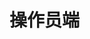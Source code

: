 <!--
 * @Author: wandering
 * @Date: 2020-01-17 15:16:18
 * @LastEditTime : 2020-01-17 15:31:06
 * @LastEditors  : Please set LastEditors
 * @Description: In User Settings Edit
 * @FilePath: \diary\vuepress\docs\module\client\README.md
 -->
# 操作员端